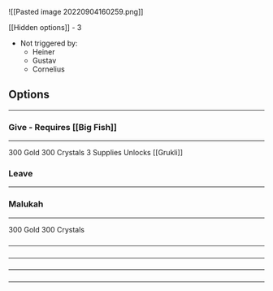 ![[Pasted image 20220904160259.png]]

[[Hidden options]] - 3
- Not triggered by:
	- Heiner
	- Gustav
	- Cornelius

## Options
---

### Give - Requires [[Big Fish]]
---
300 Gold
300 Crystals
3 Supplies
Unlocks [[Grukli]]

### Leave
---

### Malukah
---
300 Gold
300 Crystals

### 
---

### 
---

### 
---

### 
---

